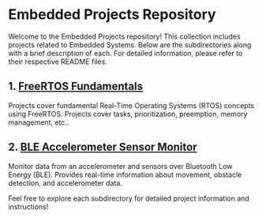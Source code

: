 # Embedded Projects Repository

Welcome to the Embedded Projects repository! This collection includes projects related to Embedded Systems. Below are the subdirectories along with a brief description of each. For detailed information, please refer to their respective README files.

## 1. [FreeRTOS Fundamentals](FreeRTOS/FreeRTOS_Fundamentals)

Projects cover fundamental Real-Time Operating Systems (RTOS) concepts using FreeRTOS. Projects cover tasks, prioritization, preemption, memory management, etc..

## 2. [BLE Accelerometer Sensor Monitor](BLE_Accelerometer_Sensor_Monitor)

Monitor data from an accelerometer and sensors over Bluetooth Low Energy (BLE). Provides real-time information about movement, obstacle detection, and accelerometer data.

Feel free to explore each subdirectory for detailed project information and instructions!
